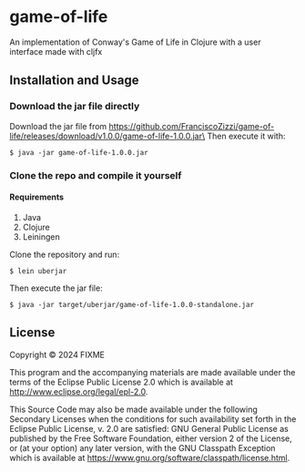 # game-of-life

An implementation of Conway's Game of Life in Clojure with a user interface made with cljfx

## Installation and Usage

### Download the jar file directly

Download the jar file from https://github.com/FranciscoZizzi/game-of-life/releases/download/v1.0.0/game-of-life-1.0.0.jar\
Then execute it with:

    $ java -jar game-of-life-1.0.0.jar

### Clone the repo and compile it yourself

#### Requirements
1. Java
2. Clojure
3. Leiningen

Clone the repository and run:

    $ lein uberjar

Then execute the jar file:

    $ java -jar target/uberjar/game-of-life-1.0.0-standalone.jar

## License

Copyright © 2024 FIXME

This program and the accompanying materials are made available under the
terms of the Eclipse Public License 2.0 which is available at
http://www.eclipse.org/legal/epl-2.0.

This Source Code may also be made available under the following Secondary
Licenses when the conditions for such availability set forth in the Eclipse
Public License, v. 2.0 are satisfied: GNU General Public License as published by
the Free Software Foundation, either version 2 of the License, or (at your
option) any later version, with the GNU Classpath Exception which is available
at https://www.gnu.org/software/classpath/license.html.
